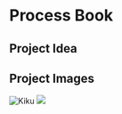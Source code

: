 # Process Book

## Project Idea

## Project Images
![Kiku](images/img01.jpg)
<img src="images/img01.jpg" />
